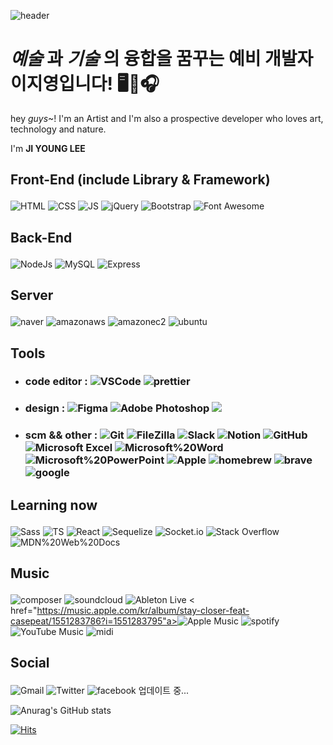 ![header](https://capsule-render.vercel.app/api?type=Waving&color=timeGradient&height=180&section=header&text=반가워요!%20어서와요%20뿌뿌~🥳&fontSize=40&fontColor=ffffff&animation=twinkling&fontAlignY=32)
  
# <em>예술</em> 과 <em>기술</em> 의 융합을 꿈꾸는 예비 개발자 이지영입니다! 🖥🤝🎧 
<p>hey <em>guys</em>~! I'm an Artist and I'm also a prospective developer who loves art, technology and nature.</p>
<p>I'm <strong>JI YOUNG LEE</strong></p>

## <p>Front-End (include Library & Framework)</p>
<img alt="HTML" src ="https://img.shields.io/badge/HTML-E34F26.svg?&style=plastic&logo=HTML5&logoColor=white"/> <img alt="CSS" src ="https://img.shields.io/badge/CSS-1572B6.svg?&?style=plastic&logo=CSS3&logoColor=white"/> <img alt="JS" src ="https://img.shields.io/badge/JS-F7DF1E.svg?&?style=plastic&logo=JavaScript&logoColor=white"/> <img alt="jQuery" src ="https://img.shields.io/badge/jQuery-0769AD.svg?&?style=plastic&logo=jQuery&logoColor=white"/> <img alt="Bootstrap" src ="https://img.shields.io/badge/Bootstrap5-7952B3.svg?&?style=plastic&logo=Bootstrap&logoColor=white"/> <img alt="Font Awesome" src ="https://img.shields.io/badge/fontawesome-23528DD7.svg?&?style=plastic&logo=fontawesome&logoColor=white"/> 

## <p>Back-End </p>
<img alt="NodeJs" src ="https://img.shields.io/badge/Node.js-339933.svg?&?style=plastic&logo=Node.js&logoColor=white"/> <img alt="MySQL" src ="https://img.shields.io/badge/MySQL-4479A1.svg?&?style=plastic&logo=MySQL&logoColor=white"/> <img alt="Express" src ="https://img.shields.io/badge/Express-000000.svg?&?style=plastic&logo=Express&logoColor=white"/> 

## <p>Server</p>
<img alt="naver" src="https://img.shields.io/badge/naver-23232F3E.svg?&?style=plastic&logo=naver&logoColor=white"/> <img alt="amazonaws" src="https://img.shields.io/badge/AWS-23232F3E.svg?&?style=plastic&logo=amazonaws&logoColor=white"/> <img alt="amazonec2" src="https://img.shields.io/badge/Amazon%20Ec2-F24E1E.svg?&?style=plastic&logo=amazonec2&logoColor=white"/> <img alt="ubuntu" src ="https://img.shields.io/badge/ubuntu-23E95420.svg?&?style=plastic&logo=ubuntu&Color=white"/>

## <p>Tools</p>
  * ### code editor : <img alt="VSCode" src="https://img.shields.io/badge/Visual Studio Code-007ACC.svg?&?style=plastic&logo=Visual Studio Code&logoColor=white"/> <img alt="prettier" src="https://img.shields.io/badge/prettier-23F7B93E.svg?&?style=plastic&logo=prettier&logoColor=white"/>
   * ### design : <img alt="Figma" src ="https://img.shields.io/badge/Figma-F24E1E.svg?&?style=plastic&logo=Figma&logoColor=white"/> <img alt="Adobe Photoshop" src ="https://img.shields.io/badge/photoshop-31A8FF.svg?&?style=plastic&logo=adobephotoshop&logoColor=white"/> <img src="https://img.shields.io/badge/-photopea-%2318A497" />
  * ### scm && other : <img alt="Git" src="https://img.shields.io/badge/Git-F05032.svg?&?style=plastic&logo=Git&logoColor=white"/> <img alt="FileZilla" src="https://img.shields.io/badge/FileZilla-BF0000.svg?&?style=plastic&logo=FileZilla&logoColor=white"/> <img alt="Slack" src ="https://img.shields.io/badge/Slack-4A154B.svg?&?style=plastic&logo=Slack&logoColor=white"/> <img alt="Notion" src ="https://img.shields.io/badge/Notion-000000.svg?&?style=plastic&logo=Notion&logoColor=white"/> <img alt="GitHub" src="https://img.shields.io/badge/GitHub-181717.svg?&?style=plastic&logo=GitHub&logoColor=white"/> <img alt="Microsoft Excel" src ="https://img.shields.io/badge/Excel-23217346.svg?&?style=plastic&logo=Microsoft Excel&Color=white"/> <img alt="Microsoft%20Word" src ="https://img.shields.io/badge/Word-23217346.svg?&?style=plastic&logo=Microsoft%20Word&Color=white"/> <img alt="Microsoft%20PowerPoint" src ="https://img.shields.io/badge/PowerPoint-23B7472A.svg?&?style=plastic&logo=Microsoft%20PowerPoint&Color=white"/> <img alt="Apple" src ="https://img.shields.io/badge/macOs-FF9900.svg?&?style=plastic&logo=Apple&Color=white"/> <img alt="homebrew" src ="https://img.shields.io/badge/homebrew-23FBB040.svg?&?style=plastic&logo=homebrew&Color=white"/> <img alt="brave" src ="https://img.shields.io/badge/brave-23FB542B.svg?&?style=plastic&logo=brave&Color=white"/> <img alt="google" src ="https://img.shields.io/badge/google-234285F4.svg?&?style=plastic&logo=google&Color=white"/> 

## <p>Learning now </p>
<img alt="Sass" src ="https://img.shields.io/badge/Sass-CC6699.svg?&?style=plastic&logo=Sass&logoColor=white"/> <img alt="TS" src ="https://img.shields.io/badge/TypeScript-3178C6.svg?&?style=plastic&logo=TypeScript&logoColor=white"/> <img alt="React" src ="https://img.shields.io/badge/React-61DAFB.svg?&?style=plastic&logo=React&logoColor=white"/> <img alt="Sequelize" src ="https://img.shields.io/badge/Sequelize-52B0E7.svg?&?style=plastic&logo=Sequelize&logoColor=white"/> <img alt="Socket.io" src ="https://img.shields.io/badge/Socket.io-23010101.svg?&?style=plastic&logo=socket.io&logoColor=white"/> <img alt="Stack Overflow" src ="https://img.shields.io/badge/Stack%20Overflow-23F58025.svg?&?style=plastic&logo=stackoverflow&logoColor=white"/> <img alt="MDN%20Web%20Docs" src ="https://img.shields.io/badge/MDN%20Web%20Docs-000000.svg?&?style=plastic&logo=mdnwebdocs&logoColor=white"/> 

## <p>Music</p>
<img alt="composer" src="https://img.shields.io/badge/composer-23885630.svg?&?style=plastic&logo=composer&Color=white"/> <img alt="soundcloud" src="https://img.shields.io/badge/soundcloud-23FF3300.svg?&?style=plastic&logo=soundcloud&Color=white"/> <img alt="Ableton Live" src ="https://img.shields.io/badge/Ableton Live-23000000.svg?&?style=plastic&logo=Ableton Live&Color=white"/> < href="https://music.apple.com/kr/album/stay-closer-feat-casepeat/1551283786?i=1551283795"a><img alt="Apple Music" src ="https://img.shields.io/badge/spotify-231DB954.svg?&?style=plastic&logo=spotify&Color=white"/></a> <img alt="spotify" src ="https://img.shields.io/badge/Apple Music-23FA243C.svg?&?style=plastic&logo=Apple Music&Color=white"/> <img alt="YouTube Music" src ="https://img.shields.io/badge/YouTube Music-23FF0000.svg?&?style=plastic&logo=YouTube Music&Color=white"/> <img alt="midi" src="https://img.shields.io/badge/midi-000000.svg?&?style=plastic&logo=midi&Color=white"/> 

## <p>Social</p>
<img alt="Gmail" src ="https://img.shields.io/badge/brilliant2102hi@gmail.com-EA4335.svg?&?style=plastic&logo=Gmail&logoColor=white"/> <img alt="Twitter" src ="https://img.shields.io/badge/Twitter-%231DA1F2.svg?&?style=plastic&logo=Twitter&Color=white"/> <img alt="facebook" src ="https://img.shields.io/badge/facebook-%231DA1F2?&?style=plastic&logo=facebook&Color=white"/> 업데이트 중...

<!-- <img alt="Instagram" src ="https://img.shields.io/badge/Instagram-%000000?&??&?style=plastic&logo=Instagram&Color=white"/>  -->

![Anurag's GitHub stats](https://github-readme-stats.vercel.app/api?username=hi2102&show_icons=true&theme=radical)

[![Hits](https://hits.seeyoufarm.com/api/count/incr/badge.svg?url=https%3A%2F%2Fgithub.com%2Fhi2102%2Fhit-counter&count_bg=%23999FFA&title_bg=%23E8B4B4&icon=&icon_color=%23DE7171&title=hits&edge_flat=false)](https://hits.seeyoufarm.com)

<!--
**hi2102/hi2102** is a ✨ _special_ ✨ repository because its `README.md` (this file) appears on your GitHub profile.

Here are some ideas to get you started:

- 🔭 I’m currently working on ...
- 🌱 I’m currently learning ...
- 👯 I’m looking to collaborate on ...
- 🤔 I’m looking for help with ...
- 💬 Ask me about ...
- 📫 How to reach me: ...
- 😄 Pronouns: ...
- ⚡ Fun fact: ...
-->
